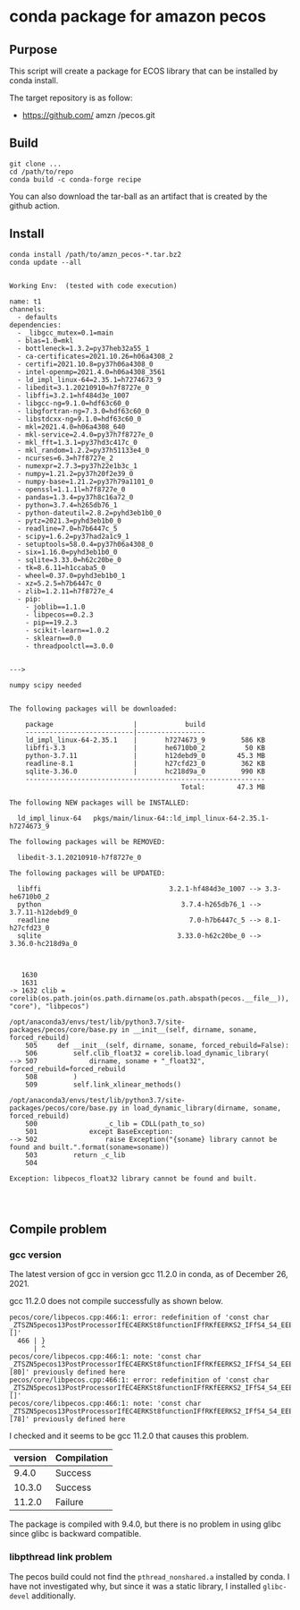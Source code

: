 # conda package for amazon pecos


## Purpose

This script will create a package for ECOS library
that can be installed by conda install.

The target repository is as follow:
- https://github.com/ amzn /pecos.git




## Build

```
git clone ...
cd /path/to/repo
conda build -c conda-forge recipe
```
You can also download the tar-ball as an artifact that is created by the github action.

## Install

```
conda install /path/to/amzn_pecos-*.tar.bz2
conda update --all


Working Env:  (tested with code execution)

name: t1
channels:
  - defaults
dependencies:
  - _libgcc_mutex=0.1=main
  - blas=1.0=mkl
  - bottleneck=1.3.2=py37heb32a55_1
  - ca-certificates=2021.10.26=h06a4308_2
  - certifi=2021.10.8=py37h06a4308_0
  - intel-openmp=2021.4.0=h06a4308_3561
  - ld_impl_linux-64=2.35.1=h7274673_9
  - libedit=3.1.20210910=h7f8727e_0
  - libffi=3.2.1=hf484d3e_1007
  - libgcc-ng=9.1.0=hdf63c60_0
  - libgfortran-ng=7.3.0=hdf63c60_0
  - libstdcxx-ng=9.1.0=hdf63c60_0
  - mkl=2021.4.0=h06a4308_640
  - mkl-service=2.4.0=py37h7f8727e_0
  - mkl_fft=1.3.1=py37hd3c417c_0
  - mkl_random=1.2.2=py37h51133e4_0
  - ncurses=6.3=h7f8727e_2
  - numexpr=2.7.3=py37h22e1b3c_1
  - numpy=1.21.2=py37h20f2e39_0
  - numpy-base=1.21.2=py37h79a1101_0
  - openssl=1.1.1l=h7f8727e_0
  - pandas=1.3.4=py37h8c16a72_0
  - python=3.7.4=h265db76_1
  - python-dateutil=2.8.2=pyhd3eb1b0_0
  - pytz=2021.3=pyhd3eb1b0_0
  - readline=7.0=h7b6447c_5
  - scipy=1.6.2=py37had2a1c9_1
  - setuptools=58.0.4=py37h06a4308_0
  - six=1.16.0=pyhd3eb1b0_0
  - sqlite=3.33.0=h62c20be_0
  - tk=8.6.11=h1ccaba5_0
  - wheel=0.37.0=pyhd3eb1b0_1
  - xz=5.2.5=h7b6447c_0
  - zlib=1.2.11=h7f8727e_4
  - pip:
    - joblib==1.1.0
    - libpecos==0.2.3
    - pip==19.2.3
    - scikit-learn==1.0.2
    - sklearn==0.0
    - threadpoolctl==3.0.0


--->

numpy scipy needed


The following packages will be downloaded:

    package                    |            build
    ---------------------------|-----------------
    ld_impl_linux-64-2.35.1    |       h7274673_9         586 KB
    libffi-3.3                 |       he6710b0_2          50 KB
    python-3.7.11              |       h12debd9_0        45.3 MB
    readline-8.1               |       h27cfd23_0         362 KB
    sqlite-3.36.0              |       hc218d9a_0         990 KB
    ------------------------------------------------------------
                                           Total:        47.3 MB

The following NEW packages will be INSTALLED:

  ld_impl_linux-64   pkgs/main/linux-64::ld_impl_linux-64-2.35.1-h7274673_9

The following packages will be REMOVED:

  libedit-3.1.20210910-h7f8727e_0

The following packages will be UPDATED:

  libffi                                3.2.1-hf484d3e_1007 --> 3.3-he6710b0_2
  python                                   3.7.4-h265db76_1 --> 3.7.11-h12debd9_0
  readline                                   7.0-h7b6447c_5 --> 8.1-h27cfd23_0
  sqlite                                  3.33.0-h62c20be_0 --> 3.36.0-hc218d9a_0



   1630
   1631
-> 1632 clib = corelib(os.path.join(os.path.dirname(os.path.abspath(pecos.__file__)), "core"), "libpecos")

/opt/anaconda3/envs/test/lib/python3.7/site-packages/pecos/core/base.py in __init__(self, dirname, soname, forced_rebuild)
    505     def __init__(self, dirname, soname, forced_rebuild=False):
    506         self.clib_float32 = corelib.load_dynamic_library(
--> 507             dirname, soname + "_float32", forced_rebuild=forced_rebuild
    508         )
    509         self.link_xlinear_methods()

/opt/anaconda3/envs/test/lib/python3.7/site-packages/pecos/core/base.py in load_dynamic_library(dirname, soname, forced_rebuild)
    500                 _c_lib = CDLL(path_to_so)
    501             except BaseException:
--> 502                 raise Exception("{soname} library cannot be found and built.".format(soname=soname))
    503         return _c_lib
    504

Exception: libpecos_float32 library cannot be found and built.




```

## Compile problem
### gcc version
The latest version of gcc in version gcc 11.2.0 in conda,
as of December 26, 2021.

gcc 11.2.0 does not compile successfully as shown below.

```
pecos/core/libpecos.cpp:466:1: error: redefinition of 'const char _ZTSZN5pecos13PostProcessorIfEC4ERKSt8functionIFfRKfEERKS2_IFfS4_S4_EEEd_UlS4_S4_E_ []'
  466 | }
      | ^
pecos/core/libpecos.cpp:466:1: note: 'const char _ZTSZN5pecos13PostProcessorIfEC4ERKSt8functionIFfRKfEERKS2_IFfS4_S4_EEEd_UlS4_S4_E_ [80]' previously defined here
pecos/core/libpecos.cpp:466:1: error: redefinition of 'const char _ZTSZN5pecos13PostProcessorIfEC4ERKSt8functionIFfRKfEERKS2_IFfS4_S4_EEEd0_UlS4_E_ []'
pecos/core/libpecos.cpp:466:1: note: 'const char _ZTSZN5pecos13PostProcessorIfEC4ERKSt8functionIFfRKfEERKS2_IFfS4_S4_EEEd0_UlS4_E_ [78]' previously defined here
```

I checked and it seems to be gcc 11.2.0 that causes this problem.

| version | Compilation |
|---------|-------------|
| 9.4.0   | Success     |
| 10.3.0  | Success     |
| 11.2.0  | Failure     |

The package is compiled with 9.4.0, but there is no problem in using glibc since glibc is backward compatible.

### libpthread link problem
The pecos build could not find the `pthread_nonshared.a` installed by conda.
I have not investigated why, but since it was a static library, I installed `glibc-devel` additionally.
